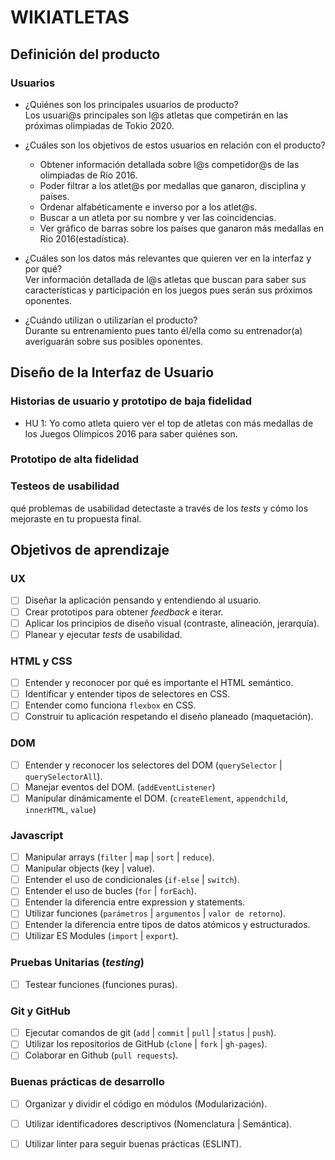 # WIKIATLETAS
## Definición del producto
### Usuarios 
* ¿Quiénes son los principales usuarios de producto?  
   Los usuari@s principales son l@s atletas que competirán en las próximas olimpiadas de Tokio 2020.

* ¿Cuáles son los objetivos de estos usuarios en relación con el    producto?  
   - Obtener información detallada sobre l@s competidor@s de las olimpiadas de Río 2016.  
   - Poder filtrar a los atlet@s por medallas que ganaron, disciplina y países.  
   - Ordenar alfabéticamente e inverso por a los atlet@s.
   - Buscar a un atleta por su nombre y ver las coincidencias. 
   - Ver gráfico de barras sobre los países que ganaron más medallas en Rio 2016(estadística). 

* ¿Cuáles son los datos más relevantes que quieren ver en la interfaz y por qué?  
   Ver información detallada de l@s atletas que buscan para saber sus características y participación en los juegos pues serán sus próximos oponentes.  

* ¿Cuándo utilizan o utilizarían el producto?   
  Durante su entrenamiento pues tanto él/ella como su entrenador(a) averiguarán sobre sus posibles oponentes. 

## Diseño de la Interfaz de Usuario
### Historias de usuario y prototipo de baja fidelidad
- HU 1: Yo como atleta quiero ver el top de atletas con más medallas de los Juegos Olímpicos 2016 para saber quiénes son.


### Prototipo de alta fidelidad


### Testeos de usabilidad
qué problemas de usabilidad detectaste a través de los _tests_ y cómo los
mejoraste en tu propuesta final.
## Objetivos de aprendizaje
### UX

- [ ] Diseñar la aplicación pensando y entendiendo al usuario.
- [ ] Crear prototipos para obtener _feedback_ e iterar.
- [ ] Aplicar los principios de diseño visual (contraste, alineación, jerarquía).
- [ ] Planear y ejecutar _tests_ de usabilidad.

### HTML y CSS

- [ ] Entender y reconocer por qué es importante el HTML semántico.
- [ ] Identificar y entender tipos de selectores en CSS.
- [ ] Entender como funciona `flexbox` en CSS.
- [ ] Construir tu aplicación respetando el diseño planeado (maquetación).

### DOM

- [ ] Entender y reconocer los selectores del DOM (`querySelector` | `querySelectorAll`).
- [ ] Manejar eventos del DOM. (`addEventListener`)
- [ ] Manipular dinámicamente el DOM. (`createElement`, `appendchild`, `innerHTML`, `value`)

### Javascript

- [ ] Manipular arrays (`filter` | `map` | `sort` | `reduce`).
- [ ] Manipular objects (key | value).
- [ ] Entender el uso de condicionales (`if-else` | `switch`).
- [ ] Entender el uso de bucles (`for` | `forEach`).
- [ ] Entender la diferencia entre expression y statements.
- [ ] Utilizar funciones (`parámetros` | `argumentos` | `valor de retorno`).
- [ ] Entender la diferencia entre tipos de datos atómicos y estructurados.
- [ ] Utilizar ES Modules (`import` | `export`).

### Pruebas Unitarias (_testing_)
- [ ] Testear funciones (funciones puras).

### Git y GitHub
- [ ] Ejecutar comandos de git (`add` | `commit` | `pull` | `status` | `push`).
- [ ] Utilizar los repositorios de GitHub (`clone` | `fork` | `gh-pages`).
- [ ] Colaborar en Github (`pull requests`).

### Buenas prácticas de desarrollo
- [ ] Organizar y dividir el código en módulos (Modularización).
- [ ] Utilizar identificadores descriptivos (Nomenclatura | Semántica).
- [ ] Utilizar linter para seguir buenas prácticas (ESLINT).


